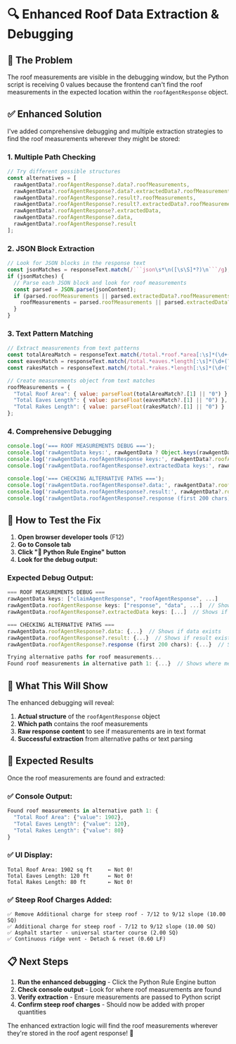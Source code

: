 # 🔍 Enhanced Roof Data Extraction & Debugging

## 🎯 **The Problem**

The roof measurements are visible in the debugging window, but the Python script is receiving 0 values because the frontend can't find the roof measurements in the expected location within the `roofAgentResponse` object.

## ✅ **Enhanced Solution**

I've added comprehensive debugging and multiple extraction strategies to find the roof measurements wherever they might be stored:

### **1. Multiple Path Checking**
```javascript
// Try different possible structures
const alternatives = [
  rawAgentData?.roofAgentResponse?.data?.roofMeasurements,
  rawAgentData?.roofAgentResponse?.data?.extractedData?.roofMeasurements,
  rawAgentData?.roofAgentResponse?.result?.roofMeasurements,
  rawAgentData?.roofAgentResponse?.result?.extractedData?.roofMeasurements,
  rawAgentData?.roofAgentResponse?.extractedData,
  rawAgentData?.roofAgentResponse?.data,
  rawAgentData?.roofAgentResponse?.result
];
```

### **2. JSON Block Extraction**
```javascript
// Look for JSON blocks in the response text
const jsonMatches = responseText.match(/```json\s*\n([\s\S]*?)\n```/g);
if (jsonMatches) {
  // Parse each JSON block and look for roof measurements
  const parsed = JSON.parse(jsonContent);
  if (parsed.roofMeasurements || parsed.extractedData?.roofMeasurements) {
    roofMeasurements = parsed.roofMeasurements || parsed.extractedData?.roofMeasurements;
  }
}
```

### **3. Text Pattern Matching**
```javascript
// Extract measurements from text patterns
const totalAreaMatch = responseText.match(/total.*roof.*area[:\s]*(\d+(?:\.\d+)?)/i);
const eavesMatch = responseText.match(/total.*eaves.*length[:\s]*(\d+(?:\.\d+)?)/i);
const rakesMatch = responseText.match(/total.*rakes.*length[:\s]*(\d+(?:\.\d+)?)/i);

// Create measurements object from text matches
roofMeasurements = {
  "Total Roof Area": { value: parseFloat(totalAreaMatch?.[1] || "0") },
  "Total Eaves Length": { value: parseFloat(eavesMatch?.[1] || "0") },
  "Total Rakes Length": { value: parseFloat(rakesMatch?.[1] || "0") }
};
```

### **4. Comprehensive Debugging**
```javascript
console.log('=== ROOF MEASUREMENTS DEBUG ===');
console.log('rawAgentData keys:', rawAgentData ? Object.keys(rawAgentData) : 'null');
console.log('rawAgentData.roofAgentResponse keys:', rawAgentData?.roofAgentResponse ? Object.keys(rawAgentData.roofAgentResponse) : 'null');
console.log('rawAgentData.roofAgentResponse?.extractedData keys:', rawAgentData?.roofAgentResponse?.extractedData ? Object.keys(rawAgentData.roofAgentResponse.extractedData) : 'null');

console.log('=== CHECKING ALTERNATIVE PATHS ===');
console.log('rawAgentData.roofAgentResponse?.data:', rawAgentData?.roofAgentResponse?.data);
console.log('rawAgentData.roofAgentResponse?.result:', rawAgentData?.roofAgentResponse?.result);
console.log('rawAgentData.roofAgentResponse?.response (first 200 chars):', rawAgentData?.roofAgentResponse?.response?.substring(0, 200));
```

## 🧪 **How to Test the Fix**

1. **Open browser developer tools** (F12)
2. **Go to Console tab**
3. **Click "🐍 Python Rule Engine" button**
4. **Look for the debug output:**

### **Expected Debug Output:**
```javascript
=== ROOF MEASUREMENTS DEBUG ===
rawAgentData keys: ["claimAgentResponse", "roofAgentResponse", ...]
rawAgentData.roofAgentResponse keys: ["response", "data", ...]  // Shows actual structure
rawAgentData.roofAgentResponse?.extractedData keys: [...]  // Shows if extractedData exists

=== CHECKING ALTERNATIVE PATHS ===
rawAgentData.roofAgentResponse?.data: {...}  // Shows if data exists
rawAgentData.roofAgentResponse?.result: {...}  // Shows if result exists
rawAgentData.roofAgentResponse?.response (first 200 chars): {...}  // Shows raw response

Trying alternative paths for roof measurements...
Found roof measurements in alternative path 1: {...}  // Shows where measurements were found!
```

## 🎯 **What This Will Show**

The enhanced debugging will reveal:

1. **Actual structure** of the `roofAgentResponse` object
2. **Which path** contains the roof measurements
3. **Raw response content** to see if measurements are in text format
4. **Successful extraction** from alternative paths or text parsing

## 🚀 **Expected Results**

Once the roof measurements are found and extracted:

### **✅ Console Output:**
```javascript
Found roof measurements in alternative path 1: {
  "Total Roof Area": {"value": 1902},
  "Total Eaves Length": {"value": 120},
  "Total Rakes Length": {"value": 80}
}
```

### **✅ UI Display:**
```
Total Roof Area: 1902 sq ft     ← Not 0!
Total Eaves Length: 120 ft      ← Not 0!
Total Rakes Length: 80 ft       ← Not 0!
```

### **✅ Steep Roof Charges Added:**
```
✅ Remove Additional charge for steep roof - 7/12 to 9/12 slope (10.00 SQ)
✅ Additional charge for steep roof - 7/12 to 9/12 slope (10.00 SQ)
✅ Asphalt starter - universal starter course (2.00 SQ)
✅ Continuous ridge vent - Detach & reset (0.60 LF)
```

## 📋 **Next Steps**

1. **Run the enhanced debugging** - Click the Python Rule Engine button
2. **Check console output** - Look for where roof measurements are found
3. **Verify extraction** - Ensure measurements are passed to Python script
4. **Confirm steep roof charges** - Should now be added with proper quantities

The enhanced extraction logic will find the roof measurements wherever they're stored in the roof agent response! 🎯

